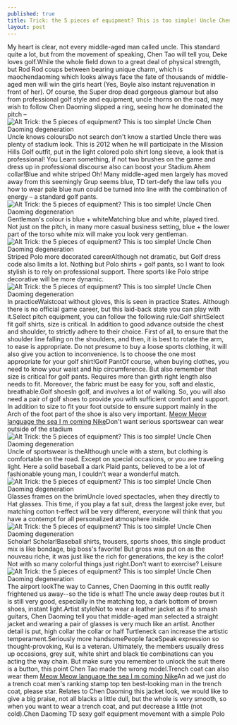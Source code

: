 ```yaml
---
published: true
title: Trick: the 5 pieces of equipment? This is too simple! Uncle Chen Daoming degeneration
layout: post
---
```

My heart is clear, not every middle-aged man called uncle. This standard quite a lot, but from the movement of speaking, Chen Tao will tell you, Deke loves golf.While the whole field down to a great deal of physical strength, but Rod Rod coups between bearing unique charm, which is maochendaoming which looks always face the fate of thousands of middle-aged men will win the girls heart (Yes, Boyle also instant rejuvenation in front of her). Of course, the Super drop dead gorgeous glamour but also from professional golf style and equipment, uncle thorns on the road, may wish to follow Chen Daoming slipped a ring, seeing how he dominated the pitch –![Alt Trick: the 5 pieces of equipment? This is too simple! Uncle Chen Daoming degeneration](https://c1.staticflickr.com/9/8299/28426893612_e8a803569b_b.jpg)Uncle knows coloursDo not search don\'t know a startled Uncle there was plenty of stadium look. This is 2012 when he will participate in the Mission Hills Golf outfit, put in the light colored polo shirt long sleeve, a look that is professional! You Learn something, if not two brushes on the game and dress up in professional discourse also can boost your Stadium.Ahem collar!Blue and white striped Oh! Many middle-aged men largely has moved away from this seemingly Grup seems blue, TD tert-defy the law tells you how to wear pale blue nun could be turned into line with the combination of energy – a standard golf pants.![Alt Trick: the 5 pieces of equipment? This is too simple! Uncle Chen Daoming degeneration](https://c1.staticflickr.com/9/8822/27917049963_6a72d96741_b.jpg)Gentleman\'s colour is blue + whiteMatching blue and white, played tired. Not just on the pitch, in many more casual business setting, blue + the lower part of the torso white mix will make you look very gentleman.![Alt Trick: the 5 pieces of equipment? This is too simple! Uncle Chen Daoming degeneration](https://c1.staticflickr.com/9/8288/28500922606_6cb3a848bd_b.jpg)Striped Polo more decorated careerAlthough not dramatic, but Golf dress code also limits a lot. Nothing but Polo shirts + golf pants, so I want to look stylish is to rely on professional support. There sports like Polo stripe decorative will be more dynamic.![Alt Trick: the 5 pieces of equipment? This is too simple! Uncle Chen Daoming degeneration](https://c1.staticflickr.com/9/8874/28249038040_cf1866bf33_b.jpg)In practiceWaistcoat without gloves, this is seen in practice States. Although there is no official game career, but this laid-back state you can play with it.Select pitch equipment, you can follow the following rule:Golf shirtSelect fit golf shirts, size is critical. In addition to good advance outside the chest and shoulder, to strictly adhere to their choice. First of all, to ensure that the shoulder line falling on the shoulders, and then, it is best to rotate the arm, to ease is appropriate. Do not presume to buy a loose sports clothing, it will also give you action to inconvenience. Is to choose the one most appropriate for your golf shirt!Golf PantOf course, when buying clothes, you need to know your waist and hip circumference. But also remember that size is critical for golf pants. Requires more than girth right length also needs to fit. Moreover, the fabric must be easy for you, soft and elastic, breathable.Golf shoesIn golf, and involves a lot of walking. So, you will also need a pair of golf shoes to provide you with sufficient comfort and support. In addition to size to fit your foot outside to ensure support mainly in the Arch of the foot part of the shoe is also very important. [Meow Meow language the sea I m coming Nike](https://tinycase.wordpress.com/2016/06/21/meow-meow-language-the-sea-i-m-coming-nike/)Don\'t want serious sportswear can wear outside of the stadium![Alt Trick: the 5 pieces of equipment? This is too simple! Uncle Chen Daoming degeneration](https://c1.staticflickr.com/9/8800/28249044090_60248dcc4a_b.jpg)Uncle of sportswear is theAlthough uncle with a stern, but clothing is comfortable on the road. Except on special occasions, or you are traveling light. Here a solid baseball a dark Plaid pants, believed to be a lot of fashionable young man, I couldn\'t wear a wonderful match.![Alt Trick: the 5 pieces of equipment? This is too simple! Uncle Chen Daoming degeneration](https://c1.staticflickr.com/9/8615/28532920965_de8f67ea32_b.jpg)Glasses frames on the brimUncle loved spectacles, when they directly to Hat glasses. This time, if you play a fat suit, dress the largest joke ever, but matching cotton t-effect will be very different, everyone will think that you have a contempt for all personalized atmosphere inside.![Alt Trick: the 5 pieces of equipment? This is too simple! Uncle Chen Daoming degeneration](https://c1.staticflickr.com/9/8253/28426967732_c2880c4ee2_b.jpg)Scholar! Scholar!Baseball shirts, trousers, sports shoes, this single product mix is like bondage, big boss\'s favorite! But gross was put on as the nouveau riche, it was just like the rich for generations, the key is the color! Not with so many colorful things just right.Don\'t want to exercise? Leisure![Alt Trick: the 5 pieces of equipment? This is too simple! Uncle Chen Daoming degeneration](https://c1.staticflickr.com/9/8894/27917105183_1e616748d1_b.jpg)The airport lookThe way to Cannes, Chen Daoming in this outfit really frightened us away--so the tide is what! The uncle away deep routes but it is still very good, especially in the matching top, a dark bottom of brown shoes, instant light.Artist styleNot to wear a leather jacket as if to smash guitars, Chen Daoming tell you that middle-aged man selected a straight jacket and wearing a pair of glasses is very much like an artist. Another detail is put, high collar the collar or half Turtleneck can increase the artistic temperament.Seriously more handsomePeople faceSpeak expression so thought-provoking, Kui is a veteran. Ultimately, the members usually dress up occasions, grey suit, white shirt and black tie combinations can you acting the way chain. But make sure you remember to unlock the suit there is a button, this point Chen Tao made the wrong model.Trench coat can also wear them [Meow Meow language the sea I m coming Nike](https://tinycase.wordpress.com/2016/06/21/meow-meow-language-the-sea-i-m-coming-nike/)An ad we just do a trench coat men\'s ranking stamp top ten best-looking man in the trench coat, please star. Relates to Chen Daoming this jacket look, we would like to give a big praise, not all blacks a little dull, but the whole is very smooth, so when you want to wear a trench coat, and put decrease a little (not cold).Chen Daoming TD sexy golf equipment movement with a simple Polo
